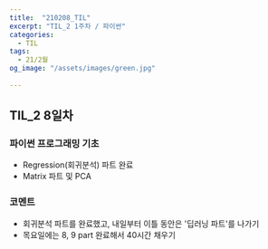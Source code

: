 ```yaml
---
title:  "210208_TIL"
excerpt: "TIL_2 1주차 / 파이썬"
categories:
  - TIL
tags:
  - 21/2월
og_image: "/assets/images/green.jpg"
  
---
```

## TIL_2 8일차

### 파이썬 프로그래밍 기초
- Regression(회귀분석) 파트 완료
- Matrix 파트 및 PCA

### 코멘트
- 회귀분석 파트를 완료했고, 내일부터 이틀 동안은 '딥러닝 파트'를 나가기
- 목요일에는 8, 9 part 완료해서 40시간 채우기